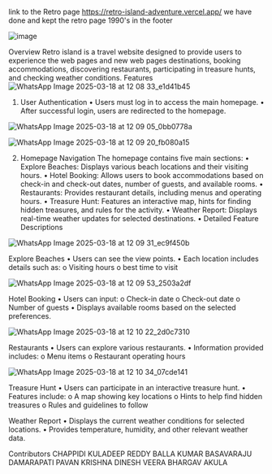 link to the Retro page https://retro-island-adventure.vercel.app/
we have done and kept the retro page 1990's in the footer

![image](https://github.com/user-attachments/assets/2460ac77-bc9a-41d6-91dc-942e977d9b99)



Overview
Retro island is a travel website designed to provide users to experience the web pages and new web pages  destinations, booking accommodations, discovering restaurants, participating in treasure hunts, and checking weather conditions.
Features
![WhatsApp Image 2025-03-18 at 12 08 33_e1d41b45](https://github.com/user-attachments/assets/90038f33-1653-4d0a-ae9d-171d66a745eb)

1. User Authentication
•	Users must log in to access the main homepage.
•	After successful login, users are redirected to the homepage.


![WhatsApp Image 2025-03-18 at 12 09 05_0bb0778a](https://github.com/user-attachments/assets/9b09f15a-35e3-48e4-a347-162f951e4931)


![WhatsApp Image 2025-03-18 at 12 09 20_fb080a15](https://github.com/user-attachments/assets/150c462d-267c-4030-abff-b8ecc9d5b9f6)


2. Homepage Navigation
The homepage contains five main sections:
•	Explore Beaches: Displays various beach locations and their visiting hours.
•	Hotel Booking: Allows users to book accommodations based on check-in and check-out dates, number of guests, and available rooms.
•	Restaurants: Provides restaurant details, including menus and operating hours.
•	Treasure Hunt: Features an interactive map, hints for finding hidden treasures, and rules for the activity.
•	Weather Report: Displays real-time weather updates for selected destinations.
•	Detailed Feature Descriptions

![WhatsApp Image 2025-03-18 at 12 09 31_ec9f450b](https://github.com/user-attachments/assets/6a13bd25-fd87-44fa-a507-1e0fb9d7c17a)


Explore Beaches
•	Users can see the view points.
•	Each location includes details such as:
o	Visiting hours
o	best time to visit

![WhatsApp Image 2025-03-18 at 12 09 53_2503a2df](https://github.com/user-attachments/assets/20491972-18cd-4cbd-8650-b3778e15ec8f)


Hotel Booking
•	Users can input:
o	Check-in date
o	Check-out date
o	Number of guests
•	Displays available rooms based on the selected preferences.

![WhatsApp Image 2025-03-18 at 12 10 22_2d0c7310](https://github.com/user-attachments/assets/d58eb787-2273-45eb-b760-835b4673aa22)


Restaurants
•	Users can explore various restaurants.
•	Information provided includes:
o	Menu items
o	Restaurant operating hours

![WhatsApp Image 2025-03-18 at 12 10 34_07cde141](https://github.com/user-attachments/assets/cb60e9e1-b925-45f9-9cd8-85f3415f5886)



Treasure Hunt
•	Users can participate in an interactive treasure hunt.
•	Features include:
o	A map showing key locations
o	Hints to help find hidden treasures
o	Rules and guidelines to follow

Weather Report
•	Displays the current weather conditions for selected locations.
•	Provides temperature, humidity, and other relevant weather data.



Contributors
    CHAPPIDI KULADEEP REDDY
    BALLA KUMAR BASAVARAJU
    DAMARAPATI PAVAN KRISHNA
    DINESH VEERA BHARGAV AKULA


